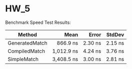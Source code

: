 # HW_5
Benchmark Speed Test Results:

|         Method |       Mean |   Error |  StdDev |
|--------------- |-----------:|--------:|--------:|
| GeneratedMatch |   866.9 ns | 2.30 ns | 2.15 ns |
|  CompiledMatch | 1,012.9 ns | 4.24 ns | 3.76 ns |
|    SimpleMatch | 3,408.5 ns | 3.00 ns | 2.81 ns |
